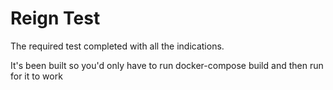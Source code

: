 # Reign Test

The required test completed with all the indications.

It's been built so you'd only have to run docker-compose build and then run for it to work
